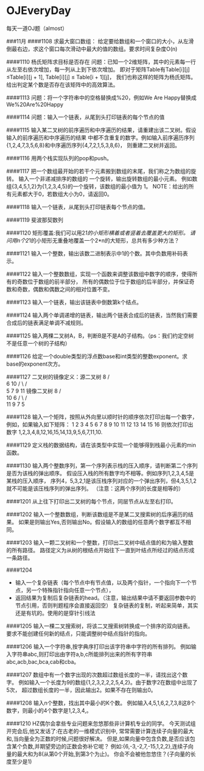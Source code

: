 # OJEveryDay
每天一道OJ题（almost）

###11月
####1108 求最大窗口数组：
给定要给数组和一个窗口的大小，从左滑倒最右边，求这个窗口每次滑动中最大的值的数组。要求时间复杂度O(n)

####1110 杨氏矩阵求目标是否存在
问题：已知一个2维矩阵，其中的元素每一行从左至右依次增加，每一列从上到下依次增加。
即对于矩阵Table有Table[i][j] ≤Table[i][j + 1], Table[i][j] ≤ Table[i + 1][j]，
我们也称这样的矩阵为杨氏矩阵。给出判定某个数是否存在该矩阵中的高效算法。

####1113
问题：将一个字符串中的空格替换成%20，例如We Are Happy替换成We%20Are%20Happy

####1114
问题：输入一个链表，从尾到头打印链表的每个节点的值

####1115
输入某二叉树的前序遍历和中序遍历的结果，请重建出该二叉树。假设输入的前序遍历和中序遍历的结果
中都不含重复的数字。例如输入前序遍历序列{1,2,4,7,3,5,6,8}和中序遍历序列{4,7,2,1,5,3,8,6}，
则重建二叉树并返回。

####1116
用两个栈实现队列的pop和push。

####1117
把一个数组最开始的若干个元素搬到数组的末尾，我们称之为数组的旋转。 输入一个非递减排序的数组的
一个旋转，输出旋转数组的最小元素。 例如数组{3,4,5,1,2}为{1,2,3,4,5}的一个旋转，该数组的最小值为
1。 NOTE：给出的所有元素都大于0，若数组大小为0，请返回0。

####1118
输入一个链表，从尾到头打印链表每个节点的值。

####1119
斐波那契数列

####1120
矩形覆盖:我们可以用2*1的小矩形横着或者竖着去覆盖更大的矩形。
请问用n个2*1的小矩形无重叠地覆盖一个2*n的大矩形，总共有多少种方法？

####1121
输入一个整数，输出该数二进制表示中1的个数。其中负数用补码表示。

####1122
输入一个整数数组，实现一个函数来调整该数组中数字的顺序，使得所有的奇数位于数组的前半部分，
所有的偶数位于位于数组的后半部分，并保证奇数和奇数，偶数和偶数之间的相对位置不变。

####1123
输入一个链表，输出该链表中倒数第k个结点。

####1124
 输入两个单调递增的链表，输出两个链表合成后的链表，当然我们需要合成后的链表满足单调不减规则。
 
####1125
 输入两棵二叉树A，B，判断B是不是A的子结构。（ps：我们约定空树不是任意一个树的子结构）
 
 ####1126
 给定一个double类型的浮点数base和int类型的整数exponent。求base的exponent次方。
 
 ####1127
二叉树的镜像定义：源二叉树 
    	    8
    	   /  \
    	  6   10
    	 / \  / \
    	5  7 9 11
    	镜像二叉树
    	    8
    	   /  \
    	  10   6
    	 / \  / \
    	11 9 7  5
    	
####1128
输入一个矩阵，按照从外向里以顺时针的顺序依次打印出每一个数字，例如，如果输入如下矩阵：
1 2 3 4
5 6 7 8
9 10 11 12
13 14 15 16
则依次打印出数字
1,2,3,4,8,12,16,15,14,13,9,5,6,7,11,10.

####1129
定义栈的数据结构，请在该类型中实现一个能够得到栈最小元素的min函数。

####1130
输入两个整数序列，第一个序列表示栈的压入顺序，请判断第二个序列是否为该栈的弹出顺序。
假设压入栈的所有数字均不相等。例如序列1,2,3,4,5是某栈的压入顺序，
序列4，5,3,2,1是该压栈序列对应的一个弹出序列，但4,3,5,1,2就不可能是该压栈序列的弹出序列。
（注意：这两个序列的长度是相等的）

####1201
从上往下打印出二叉树的每个节点，同层节点从左至右打印。

####1202
输入一个整数数组，判断该数组是不是某二叉搜索树的后序遍历的结果。
如果是则输出Yes,否则输出No。假设输入的数组的任意两个数字都互不相同。

####1203
输入一颗二叉树和一个整数，打印出二叉树中结点值的和为输入整数的所有路径。
路径定义为从树的根结点开始往下一直到叶结点所经过的结点形成一条路径。

####1204
 * 输入一个复杂链表（每个节点中有节点值，以及两个指针，一个指向下一个节点，另一个特殊指针指向任意一个节点），
 * 返回结果为复制后复杂链表的head。（注意，输出结果中请不要返回参数中的节点引用，否则判题程序会直接返回空）
 复杂链表的复制，听起来简单，其实还是有坑的。使用的是穿针引线法
 
####1205
输入一棵二叉搜索树，将该二叉搜索树转换成一个排序的双向链表。
要求不能创建任何新的结点，只能调整树中结点指针的指向。

####1206
输入一个字符串,按字典序打印出该字符串中字符的所有排列。
例如输入字符串abc,则打印出由字符a,b,c所能排列出来的所有字符串abc,acb,bac,bca,cab和cba。

####1207
数组中有一个数字出现的次数超过数组长度的一半，请找出这个数字。
例如输入一个长度为9的数组{1,2,3,2,2,2,5,4,2}。由于数字2在数组中出现了5次，
超过数组长度的一半，因此输出2。如果不存在则输出0。

####1208
输入n个整数，找出其中最小的K个数。
例如输入4,5,1,6,2,7,3,8这8个数字，则最小的4个数字是1,2,3,4,。

####1210
HZ偶尔会拿些专业问题来忽悠那些非计算机专业的同学。
今天测试组开完会后,他又发话了:在古老的一维模式识别中,
常常需要计算连续子向量的最大和,当向量全为正数的时候,问题很好解决。
但是,如果向量中包含负数,是否应该包含某个负数,并期望旁边的正数会弥补它呢？
例如:{6,-3,-2,7,-15,1,2,2},连续子向量的最大和为8(从第0个开始,到第3个为止)。
你会不会被他忽悠住？(子向量的长度至少是1)